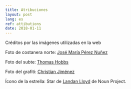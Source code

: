```yaml
---
title: Atribuciones
layout: post
lang: es
ref: attibutions
date: 2018-01-11
---
```


Créditos por las imágenes utilizadas en la web

Foto de costanera norte: [José María Pérez Nuñez](https://www.flickr.com/photos/jmpznz/1762152357)

Foto del subte: [Thomas Hobbs](https://www.flickr.com/photos/thomashobbs/363201423/)

Foto del grafiti: [Christian Jiménez](https://www.flickr.com/photos/furlin/6225826766)

Ícono de la estrella: Star de [Landan Lloyd](https://thenounproject.com/landan/) de Noun Project.

